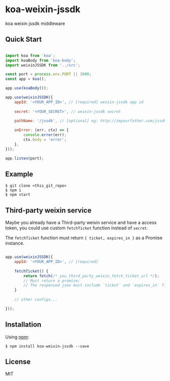 koa-weixin-jssdk
=========================

koa weixin jssdk middleware


## Quick Start

```js

import koa from 'koa';
import koaBody from 'koa-body';
import weixinJSSDK from '../src';

const port = process.env.PORT || 3000;
const app = koa();

app.use(koaBody());

app.use(weixinJSSDK({
    appId: '<YOUR_APP_ID>', // [required] weixin-jssdk app id
    
    secret: '<YOUR_SECRET>', // weixin-jssdk secret
 
    pathName: '/jssdk', // [optional] eg: http://imyourfather.com/jssdk

    onError: (err, ctx) => {
        console.error(err);
        ctx.body = 'error';
    },
}));

app.listen(port);

```


## Example

    $ git clone <this_git_repo>
    $ npm i
    $ npm start


## Third-party weixin service

Maybe you already have a Third-party weixin service and have a access token, you could use custom `fetchTicket` function instead of `secret`.

The `fetchTicket` function must return `{ ticket, expires_in }` as a Promise instance.

```js

app.use(weixinJSSDK({
    appId: '<YOUR_APP_ID>', // [required]
    
    fetchTicket() {
        return fetch(/* you_third_party_weixin_fetch_ticket_url */);
        // Must return a promise;
        // The responsed json must include `ticket` and `expires_in` fields.
    }
 
    // other configs...

}));

```


## Installation

Using [npm](https://www.npmjs.com/):

    $ npm install koa-weixin-jssdk --save


## License

MIT
